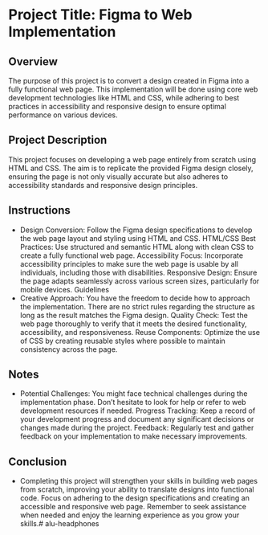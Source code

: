 # Project Title: Figma to Web Implementation
## Overview
The purpose of this project is to convert a design created in Figma into a fully functional web page. This implementation will be done using core web development technologies like HTML and CSS, while adhering to best practices in accessibility and responsive design to ensure optimal performance on various devices.

## Project Description

 This project focuses on developing a web page entirely from scratch using HTML and CSS. The aim is to replicate the provided Figma design closely, ensuring the page is not only visually accurate but also adheres to accessibility standards and responsive design principles.

## Instructions
- Design Conversion: Follow the Figma design specifications to develop the web page layout and styling using HTML and CSS.
HTML/CSS Best Practices: Use structured and semantic HTML along with clean CSS to create a fully functional web page.
Accessibility Focus: Incorporate accessibility principles to make sure the web page is usable by all individuals, including those with disabilities.
Responsive Design: Ensure the page adapts seamlessly across various screen sizes, particularly for mobile devices.
Guidelines
- Creative Approach: You have the freedom to decide how to approach the implementation. There are no strict rules regarding the structure as long as the result matches the Figma design.
Quality Check: Test the web page thoroughly to verify that it meets the desired functionality, accessibility, and responsiveness.
Reuse Components: Optimize the use of CSS by creating reusable styles where possible to maintain consistency across the page.
## Notes
- Potential Challenges: You might face technical challenges during the implementation phase. Don’t hesitate to look for help or refer to web development resources if needed.
Progress Tracking: Keep a record of your development progress and document any significant decisions or changes made during the project.
Feedback: Regularly test and gather feedback on your implementation to make necessary improvements.
## Conclusion
- Completing this project will strengthen your skills in building web pages from scratch, improving your ability to translate designs into functional code. Focus on adhering to the design specifications and creating an accessible and responsive web page. Remember to seek assistance when needed and enjoy the learning experience as you grow your skills.# alu-headphones
